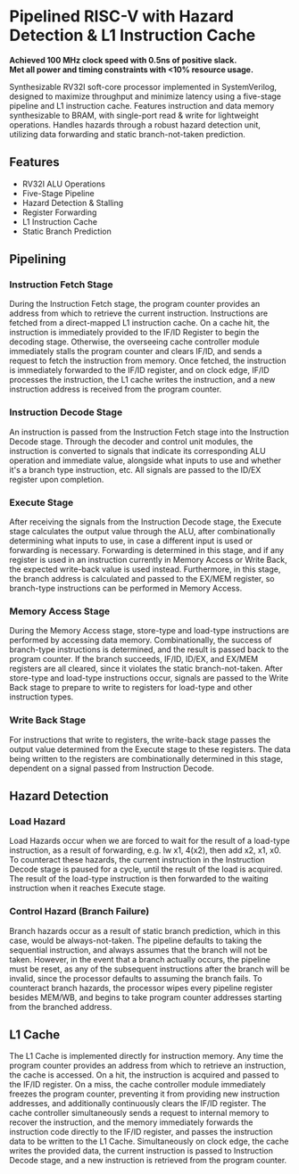 # Pipelined RISC-V with Hazard Detection & L1 Instruction Cache
**Achieved 100 MHz clock speed with 0.5ns of positive slack. <br> Met all power and timing constraints with <10% resource usage.**

Synthesizable RV32I soft-core processor implemented in SystemVerilog, designed to maximize throughput and minimize latency using a five-stage pipeline and L1 instruction cache. Features instruction and data memory synthesizable to BRAM, with single-port read & write for lightweight operations. Handles hazards through a robust hazard detection unit, utilizing data forwarding and static branch-not-taken prediction.

## Features
- RV32I ALU Operations
- Five-Stage Pipeline
- Hazard Detection & Stalling
- Register Forwarding
- L1 Instruction Cache
- Static Branch Prediction

## Pipelining
### Instruction Fetch Stage
During the Instruction Fetch stage, the program counter provides an address from which to retrieve the current instruction. Instructions are fetched from a direct-mapped L1 instruction cache. On a cache hit, the instruction is immediately provided to the IF/ID Register to begin the decoding stage. Otherwise, the overseeing cache controller module immediately stalls the program counter and clears IF/ID, and sends a request to fetch the instruction from memory. Once fetched, the instruction is immediately forwarded to the IF/ID register, and on clock edge, IF/ID processes the instruction, the L1 cache writes the instruction, and a new instruction address is received from the program counter.

### Instruction Decode Stage
An instruction is passed from the Instruction Fetch stage into the Instruction Decode stage. Through the decoder and control unit modules, the instruction is converted to signals that indicate its corresponding ALU operation and immediate value, alongside what inputs to use and whether it's a branch type instruction, etc. All signals are passed to the ID/EX register upon completion.

### Execute Stage
After receiving the signals from the Instruction Decode stage, the Execute stage calculates the output value through the ALU, after combinationally determining what inputs to use, in case a different input is used or forwarding is necessary. Forwarding is determined in this stage, and if any register is used in an instruction currently in Memory Access or Write Back, the expected write-back value is used instead. Furthermore, in this stage, the branch address is calculated and passed to the EX/MEM register, so branch-type instructions can be performed in Memory Access.

### Memory Access Stage
During the Memory Access stage, store-type and load-type instructions are performed by accessing data memory. Combinationally, the success of branch-type instructions is determined, and the result is passed back to the program counter. If the branch succeeds, IF/ID, ID/EX, and EX/MEM registers are all cleared, since it violates the static branch-not-taken. After store-type and load-type instructions occur, signals are passed to the Write Back stage to prepare to write to registers for load-type and other instruction types.

### Write Back Stage
For instructions that write to registers, the write-back stage passes the output value determined from the Execute stage to these registers. The data being written to the registers are combinationally determined in this stage, dependent on a signal passed from Instruction Decode.

## Hazard Detection
### Load Hazard
Load Hazards occur when we are forced to wait for the result of a load-type instruction, as a result of forwarding, e.g. lw x1, 4(x2), then add x2, x1, x0. To counteract these hazards, the current instruction in the Instruction Decode stage is paused for a cycle, until the result of the load is acquired. The result of the load-type instruction is then forwarded to the waiting instruction when it reaches Execute stage.

### Control Hazard (Branch Failure)
Branch hazards occur as a result of static branch prediction, which in this case, would be always-not-taken. The pipeline defaults to taking the sequential instruction, and always assumes that the branch will not be taken. However, in the event that a branch actually occurs, the pipeline must be reset, as any of the subsequent instructions after the branch will be invalid, since the processor defaults to assuming the branch fails. To counteract branch hazards, the processor wipes every pipeline register besides MEM/WB, and begins to take program counter addresses starting from the branched address.

## L1 Cache
The L1 Cache is implemented directly for instruction memory. Any time the program counter provides an address from which to retrieve an instruction, the cache is accessed. On a hit, the instruction is acquired and passed to the IF/ID register. On a miss, the cache controller module immediately freezes the program counter, preventing it from providing new instruction addresses, and additionally continuously clears the IF/ID register. The cache controller simultaneously sends a request to internal memory to recover the instruction, and the memory immediately forwards the instruction code directly to the IF/ID register, and passes the instruction data to be written to the L1 Cache. Simultaneously on clock edge, the cache writes the provided data, the current instruction is passed to Instruction Decode stage, and a new instruction is retrieved from the program counter.